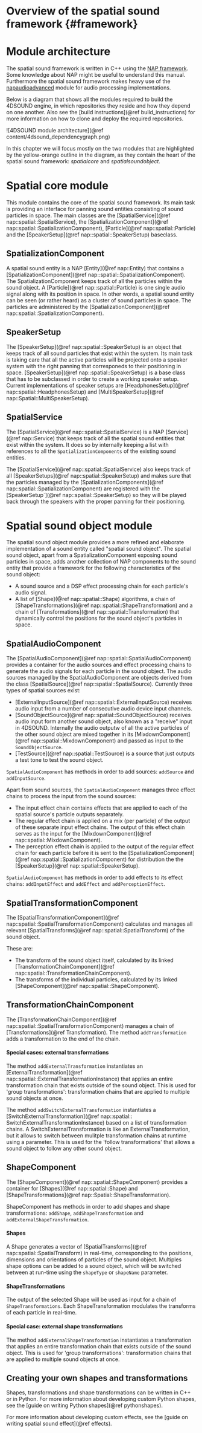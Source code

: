 Overview of the spatial sound framework {#framework}
=======================

# Module architecture

The spatial sound framework is written in C++ using the [NAP framework](https://nap.tech). Some knowledge about NAP might be useful to understand this manual. Furthermore the spatial sound framework makes heavy use of the [napaudioadvanced](https://github.com/stijnvanbeek/napaudioadvanced) module for audio processing implementations.


Below is a diagram that shows all the modules required to build the 4DSOUND engine, in which repositories they reside and how they depend on one another. Also see the [build instructions](@ref build_instructions) for more information on how to clone and deploy the required repositories.


![4DSOUND module architecture](@ref content/4dsound_dependencygraph.png)


In this chapter we will focus mostly on the two modules that are highlighted by the yellow-orange outline in the diagram, as they contain the heart of the spatial sound framework: *spatialcore* and *spatialsoundobject*.  

# Spatial core module

This module contains the core of the spatial sound framework. Its main task is providing an interface for panning sound entities consisting of sound particles in space. The main classes are the [SpatialService](@ref nap::spatial::SpatialService), the [SpatializationComponent](@ref nap::spatial::SpatializationComponent), [Particle](@ref nap::spatial::Particle) and the [SpeakerSetup](@ref nap::spatial::SpeakerSetup) baseclass.

## SpatializationComponent

A spatial sound entity is a NAP [Entity](@ref nap::Entity) that contains a [SpatializationComponent](@ref nap::spatial::SpatializationComponent). The SpatializationComponent keeps track of all the particles within the sound object. A [Particle](@ref nap::spatial::Particle) is one single audio signal along with its position in space. In other words, a spatial sound entity can be seen (or rather heard) as a cluster of sound particles in space. The particles are administered by the [SpatializationComponent](@ref nap::spatial::SpatializationComponent).

## SpeakerSetup
The [SpeakerSetup](@ref nap::spatial::SpeakerSetup) is an object that keeps track of all sound particles that exist within the system. Its main task is taking care that all the active particles will be projected onto a speaker system with the right panning that corresponeds to their positioning in space.
[SpeakerSetup](@ref nap::spatial::SpeakerSetup) is a base class that has to be subclassed in order to create a working speaker setup. Current implementations of speaker setups are [HeadphonesSetup](@ref nap::spatial::HeadphonesSetup) and [MultiSpeakerSetup](@ref nap::Spatial::MultiSpeakerSetup). 

## SpatialService
The [SpatialService](@ref nap::spatial::SpatialService) is a NAP [Service](@ref nap::Service) that keeps track of all the spatial sound entities that exist within the system. It does so by internally keeping a list with references to all the `SpatializationComponents` of the existing sound entities. 

The [SpatialService](@ref nap::spatial::SpatialService) also keeps track of all [SpeakerSetups](@ref nap::spatial::SpeakerSetup) and makes sure that the  particles managed by the [SpatializationComponents](@ref nap::spatial::SpatializationComponent) are registered with the [SpeakerSetup`](@ref nap::spatial::SpeakerSetup) so they will be played back through the speakers with the proper panning for their positioning.

# Spatial sound object module

The spatial sound object module provides a more refined and elaborate implementation of a sound entity called "spatial sound object". The spatial sound object, apart from a SpatializationComponent exposing sound particles in space, adds another collection of NAP components to the sound entity that provide a framework for the following characteristics of the sound object: 

- A sound source and a DSP effect processing chain for each particle's audio signal.
- A list of [Shape](@ref nap::spatial::Shape) algorithms, a chain of [ShapeTransformations](@ref nap::spatial::ShapeTransformation) and a chain of [Transformations](@ref nap::spatial::Transformation) that dynamically control the positions for the sound object's particles in space.

## SpatialAudioComponent
The [SpatialAudioComponent](@ref nap::spatial::SpatialAudioComponent) provides a container for the audio sources and effect processing chains to generate the audio signals for each particle in the sound object. The audio sources managed by the SpatialAudioComponent are objects derived from the class [SpatialSource](@ref nap::spatial::SpatialSource). Currently three types of spatial sources exist:

- [ExternalInputSource](@ref nap::spatial::ExternalInputSource) receives audio input from a number of consecutive audio device input channels.
- [SoundObjectSource](@ref nap::spatial::SoundObjectSource) receives audio input form another sound object, also known as a "receive" input in 4DSOUND. Internally the audio outputw of all the active particles of the other sound object are mixed together in its [MixdownComponent](@ref nap::spatial::MixdownComponent) and passed as input to the `SoundObjectSource`.
- [TestSource](@ref nap::spatial::TestSource) is a source that just outputs a test tone to test the sound object.


`SpatialAudioComponent` has methods in order to add sources: `addSource` and `addInputSource`.

Apart from sound sources, the `SpatialAudioComponent` manages three effect chains to process the input from the sound sources:

- The input effect chain contains effects that are applied to each of the spatial source's particle outputs separately.
- The regular effect chain is applied on a mix (per particle) of the output of these separate input effect chains. The output of this effect chain serves as the input for the [MixdownComponent](@ref nap::spatial::MixdownComponent).
- The perception effect chain is applied to the output of the regular effect chain for each particle before it is sent to the [SpatializationComponent](@ref nap::spatial::SpatializationComponent) for distribution the the [SpeakerSetup](@ref nap::spatial::SpeakerSetup).

`SpatialAudioComponent` has methods in order to add effects to its effect chains: `addInputEffect` and `addEffect` and `addPerceptionEffect`.



## SpatialTransformationComponent
The [SpatialTransformationComponent](@ref nap::spatial::SpatialTransformationComponent) calculates and manages all relevant [SpatialTransforms](@ref nap::spatial::SpatialTransform) of the sound object.

These are:
 
 - The transform of the sound object itself, calculated by its linked [TransformationChainComponent](@ref  nap::spatial::TransformationChainComponent).
 - The transforms of the individual particles, calculated by its linked [ShapeComponent](@ref nap::spatial::ShapeComponent).




## TransformationChainComponent

The [TransformationChainComponent](@ref nap::spatial::SpatialTransformationComponent) manages a chain of [Transformations](@ref Transformation).
The method `addTransformation` adds a transformation to the end of the chain.

#### Special cases: external transformations

The method `addExternalTransformation` instantiates an [ExternalTransformation](@ref nap::spatial::ExternalTransformationInstance) that applies an entire transformation chain that exists outside of the sound object. This is used for 'group transformations': transformation chains that are applied to multiple sound objects at once.

The method `addSwitchExternalTransformation` instantiates a [SwitchExternalTransformation](@ref nap::spatial:: SwitchExternalTransformationInstance) based on a list of transformation chains. A SwitchExternalTransformation is like an ExternalTransformation, but it allows to switch between mulitple transformation chains at runtime using a parameter. This is used for the 'follow transformations' that allows a sound object to follow any other sound object.




## ShapeComponent
The [ShapeComponent](@ref nap::spatial::ShapeComponent) provides a container for [Shapes](@ref nap::spatial::Shape) and [ShapeTransformations](@ref nap::Spatial::ShapeTransformation).

ShapeComponent has methods in order to add shapes and shape transformations: `addShape`, `addShapeTransformation` and `addExternalShapeTransformation`.

#### Shapes

A Shape generates a vector of [SpatialTransforms](@ref nap::spatial::SpatialTransform) in real-time, corresponding to the positions, dimensions and orientations of particles of the sound object. 
Multiples shape options can be added to a sound object, which will be switched between at run-time using the `shapeType` or `shapeName` parameter.

#### ShapeTransformations

The output of the selected Shape will be used as input for a chain of `ShapeTransformations`. Each ShapeTransformation modulates the transforms of each particle in real-time.


#### Special case: external shape transformations

The method `addExternalShapeTransformation` instantiates a transformation that applies an entire transformation chain that exists outside of the sound object. This is used for 'group transformations': transformation chains that are applied to multiple sound objects at once.




## Creating your own shapes and transformations

Shapes, transformations and shape transformations can be written in C++ or in Python. For more information about developing custom Python shapes, see the [guide on writing Python shapes](@ref pythonshapes).

For more information about developing custom effects, see the [guide on writing spatial sound effect](@ref effects).




